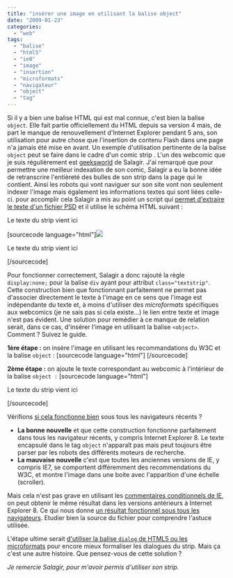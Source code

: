 ```yaml
---
title: "insérer une image en utilisant la balise object"
date: "2009-01-23"
categories: 
  - "web"
tags: 
  - "balise"
  - "html5"
  - "ie8"
  - "image"
  - "insertion"
  - "microformats"
  - "navigateur"
  - "object"
  - "tag"
---
```


Si il y a bien une balise HTML qui est mal connue, c'est bien la balise `object`. Elle fait partie officiellement du HTML depuis sa version 4 mais, de part le manque de renouvellement d'Internet Explorer pendant 5 ans, son utilisation pour autre chose que l'insertion de contenu Flash dans une page n'a jamais été mise en avant. Un exemple d'utilisation pertinente de la balise `object` peut se faire dans le cadre d'un comic strip . L'un des webcomic que je suis régulièrement est [geeksworld](http://www.geeksworld.org/ "La Vie de Geeks par un Geek") de Salagir. J'ai remarqué que pour permettre une meilleur indexation de son comic, Salagir a eu la bonne idée de retranscrire l'entièreté des bulles de son strip dans la page qui le contient. Ainsi les robots qui vont naviguer sur son site vont non seulement indexer l'image mais également les informations textes qui sont liées celle-ci. pour accomplir cela Salagir a mis au point un script qui [permet d'extraire le texte d'un fichier PSD](http://blog.salagir.com/41-extracteur-de-textes-dun-fichier-photoshop/ "Comment extraire le texte d'un fichier PSD") et il utilise le schéma HTML suivant :

Le texte du strip vient ici

\[sourcecode language="html"\]![](images/image.png)

Le texte du strip vient ici

\[/sourcecode\]

Pour fonctionner correctement, Salagir a donc rajouté la règle `display:none;` pour la balise `div` ayant pour attribut `class="textstrip"`. Cette construction bien que fonctionnant parfaitement ne permet pas d'associer directement le texte à l'image en ce sens que l'image est indépendante du texte et, à moins d'utiliser des _microformats_ spécifiques aux webcomics (je ne sais pas si cela existe...) le lien entre texte et image n'est pas évident. Une solution pour remédier à ce manque de relation serait, dans ce cas, d'insérer l'image en utilisant la balise `<object>`. Comment ? Suivez le guide.

**1ère étape :** on insère l'image en utilisant les recommandations du W3C et la balise `object` : \[sourcecode language="html"\] \[/sourcecode\]

**2ème étape :** on ajoute le texte correspondant au webcomic à l'intérieur de la balise `object :` \[sourcecode language="html"\]

Le texte du strip vient ici

\[/sourcecode\]

Vérifions [si cela fonctionne bien](http://nyams.planbweb.com/test/salagir/w3c.html "Utilisation de la balise Object pour insérer une image") sous tous les navigateurs récents ?

- **La bonne nouvelle** et que cette construction fonctionne parfaitement dans tous les navigateur récents, y compris Internet Explorer 8. Le texte encapsulé dans le tag `object` n'apparaît pas mais peut toujours être parser par les robots des différents moteurs de recherche.
- **La mauvaise nouvelle** c'est que toutes les anciennes versions de IE, y compris IE7, se comportent différemment des recommendations du W3C, et montre l'image dans une boite avec l'apparition d'une échelle (scroller).

Mais cela n'est pas grave en utilisant les [commentaires conditionnels de IE](http://msdn.microsoft.com/en-us/library/ms537512.aspx "Tous ce qu'il faut savoi des commentaires conditionnels sous IE"), on peut obtenir le même résultat dans les versions antérieurs à Internet Explorer 8. Ce qui nous donne [un résultat fonctionnel sous tous les navigateurs](http://nyams.planbweb.com/test/salagir/ "Affichage cross-navigateurs du comic strip"). Etudier bien la source du fichier pour comprendre l'astuce utilisée.

L'étape ultime serait [d'utiliser la balise `dialog` de HTML5 ou les microformats](http://www.nikhilk.net/HTML5-Dialog-Microformats.aspx "HTML5 ou Microformat que choisir ?") pour encore mieux formaliser les dialogues du strip. Mais ça c'est une autre histoire. Que pensez-vous de cette solution ?

_Je remercie Salagir, pour m'avoir permis d'utiliser son strip._
